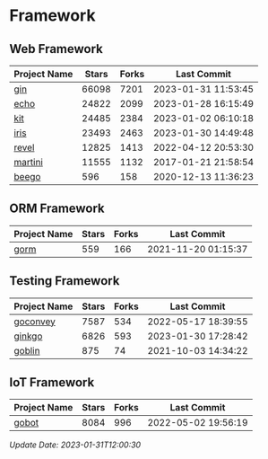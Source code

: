 # Framework

## Web Framework
| Project Name | Stars | Forks | Last Commit |
| ------------ | ----- | ----- | ----------- |
| [gin](https://github.com/gin-gonic/gin) | 66098 | 7201 | 2023-01-31 11:53:45 |
| [echo](https://github.com/labstack/echo) | 24822 | 2099 | 2023-01-28 16:15:49 |
| [kit](https://github.com/go-kit/kit) | 24485 | 2384 | 2023-01-02 06:10:18 |
| [iris](https://github.com/kataras/iris) | 23493 | 2463 | 2023-01-30 14:49:48 |
| [revel](https://github.com/revel/revel) | 12825 | 1413 | 2022-04-12 20:53:30 |
| [martini](https://github.com/go-martini/martini) | 11555 | 1132 | 2017-01-21 21:58:54 |
| [beego](https://github.com/astaxie/beego) | 596 | 158 | 2020-12-13 11:36:23 |

## ORM Framework
| Project Name | Stars | Forks | Last Commit |
| ------------ | ----- | ----- | ----------- |
| [gorm](https://github.com/jinzhu/gorm) | 559 | 166 | 2021-11-20 01:15:37 |

## Testing Framework
| Project Name | Stars | Forks | Last Commit |
| ------------ | ----- | ----- | ----------- |
| [goconvey](https://github.com/smartystreets/goconvey) | 7587 | 534 | 2022-05-17 18:39:55 |
| [ginkgo](https://github.com/onsi/ginkgo) | 6826 | 593 | 2023-01-30 17:28:42 |
| [goblin](https://github.com/franela/goblin) | 875 | 74 | 2021-10-03 14:34:22 |

## IoT Framework
| Project Name | Stars | Forks | Last Commit |
| ------------ | ----- | ----- | ----------- |
| [gobot](https://github.com/hybridgroup/gobot) | 8084 | 996 | 2022-05-02 19:56:19 |

*Update Date: 2023-01-31T12:00:30*